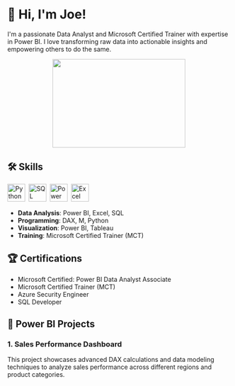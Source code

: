 # 👋 Hi, I'm Joe!

I'm a passionate Data Analyst and Microsoft Certified Trainer with expertise in Power BI. I love transforming raw data into actionable insights and empowering others to do the same.

<div align="center">
  <img src="https://media.giphy.com/media/3oKIPEqDGUULpEU0aQ/giphy.gif" width="300" height="200"/>
</div>

## 🛠️ Skills

<div>
  <img src="https://upload.wikimedia.org/wikipedia/commons/c/c3/Python-logo-notext.svg" title="Python" alt="Python" width="40" height="40"/>&nbsp;
  <img src="https://upload.wikimedia.org/wikipedia/commons/8/87/Sql_data_base_with_logo.png" title="SQL" alt="SQL" width="40" height="40"/>&nbsp;
  <img src="https://upload.wikimedia.org/wikipedia/commons/c/cf/New_Power_BI_Logo.svg" title="Power BI" alt="Power BI" width="40" height="40"/>&nbsp;
  <img src="https://upload.wikimedia.org/wikipedia/commons/3/34/Microsoft_Office_Excel_%282019%E2%80%93present%29.svg" title="Excel" alt="Excel" width="40" height="40"/>&nbsp;
</div>

- **Data Analysis**: Power BI, Excel, SQL
- **Programming**: DAX, M, Python
- **Visualization**: Power BI, Tableau
- **Training**: Microsoft Certified Trainer (MCT)

## 🏆 Certifications

- Microsoft Certified: Power BI Data Analyst Associate
- Microsoft Certified Trainer (MCT)
- Azure Security Engineer
- SQL Developer

## 🚀 Power BI Projects

### 1. Sales Performance Dashboard

This project showcases advanced DAX calculations and data modeling techniques to analyze sales performance across different regions and product categories.

